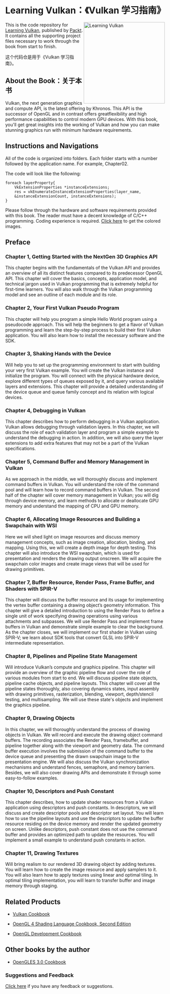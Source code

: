 # Learning Vulkan：《Vulkan 学习指南》

<img src="./images/LearningVulkan.PNG" alt="Learning Vulkan" height="256px" align="right">

This is the code repository for [Learning Vulkan](https://www.packtpub.com/application-development/learning-vulkan?utm_source=github&utm_medium=repository&utm_campaign=9781786469809), published by [Packt](www.packtpub.com). It contains all the supporting project files necessary to work through the book from start to finish.

这个代码仓是用于《Vulkan 学习指南》。

## About the Book：关于本书
Vulkan, the next generation graphics and compute API, is the latest offering by Khronos. This API is the successor of OpenGL and in contrast offers greatflexibility and high performance capabilities to control modern GPU devices. With this book, you'll get great insights into the working of Vulkan and how you can make stunning graphics run with minimum hardware requirements.

## Instructions and Navigations
All of the code is organized into folders. Each folder starts with a number followed by the application name. For example, Chapter02.



The code will look like the following:
```
foreach layerProperty{
	VkExtensionProperties *instanceExtensions;
	res = vkEnumerateInstanceExtensionProperties(layer_name,
	&instanceExtensionCount, instanceExtensions);
}
```
Please follow through the hardware and software requirements provided with this book. The reader must have a decent knowledge of C/C++ programming. Coding experience is required.
[Click here](https://www.packtpub.com/sites/default/files/downloads/LearningVulkan_ColorImages.pdf) to get the colored images.

## Preface

### Chapter 1, Getting Started with the NextGen 3D Graphics API

This chapter begins with the fundamentals of the Vulkan API and provides an overview of all its distinct features compared to its predecessor OpenGL API. This chapter will cover the basics, concepts, application model, and technical jargon used in Vulkan programming that is extremely helpful for first-time learners. You will also walk through the Vulkan programming model and see an outline of each module and its role.

### Chapter 2, Your First Vulkan Pseudo Program

This chapter will help you program a simple Hello World program using a pseudocode approach. This will help the beginners to get a flavor of Vulkan programming and learn the step-by-step process to build their first Vulkan application. You will also learn how to install the necessary software and the SDK.

### Chapter 3, Shaking Hands with the Device

Will help you to set up the programming environment to start with building your very first Vulkan example. You will create the Vulkan instance and initialize the program. You will connect with the physical hardware device, explore different types of queues exposed by it, and query various available layers and extensions. This chapter will provide a detailed understanding of the device queue and queue family concept and its relation with logical devices.

### Chapter 4, Debugging in Vulkan

This chapter describes how to perform debugging in a Vulkan application. Vulkan allows debugging through validation layers. In this chapter, we will discuss the role of each validation layer and program a simple example to understand the debugging in action. In addition, we will also query the layer extensions to add extra features that may not be a part of the Vulkan specifications.

### Chapter 5, Command Buffer and Memory Management in Vulkan

As we approach in the middle, we will thoroughly discuss and implement command buffers in Vulkan. You will understand the role of the command pool and will learn how to record command buffers in Vulkan. The second half of the chapter will cover memory management in Vulkan; you will dig through device memory, and learn methods to allocate or deallocate GPU memory and understand the mapping of CPU and GPU memory.

### Chapter 6, Allocating Image Resources and Building a Swapchain with WSI

Here we will shed light on image resources and discuss memory management concepts, such as image creation, allocation, binding, and mapping. Using this, we will create a depth image for depth testing. This chapter will also introduce the WSI swapchain, which is used for presentation and renders the drawing output onscreen. We will acquire the swapchain color images and create image views that will be used for drawing primitives.

### Chapter 7, Buffer Resource, Render Pass, Frame Buffer, and Shaders with SPIR-V

This chapter will discuss the buffer resource and its usage for implementing the vertex buffer containing a drawing object’s geometry information. This chapter will give a detailed introduction to using the Render Pass to define a single unit of work specifying drawing operations using various attachments and subpasses. We will use Render Pass and implement frame buffers in Vulkan and demonstrate simple example to clear the background. As the chapter closes, we will implement our first shader in Vulkan using SPIR-V; we learn about SDK tools that convert GLSL into SPIR-V intermediate representation.

### Chapter 8, Pipelines and Pipeline State Management

Will introduce Vulkan’s compute and graphics pipeline. This chapter will provide an overview of the graphic pipeline flow and cover the role of various modules from start to end. We will discuss pipeline state objects, pipeline cache objects, and pipeline layouts. This chapter will cover all the pipeline states thoroughly, also covering dynamics states, input assembly with drawing primitives, rasterization, blending, viewport, depth/stencil testing, and multisampling. We will use these state's objects and implement the graphics pipeline.

### Chapter 9, Drawing Objects

In this chapter, we will thoroughly understand the process of drawing objects in Vulkan. We will record and execute the drawing object command buffers. The recording associates the Render Pass, framebuffer, and pipeline together along with the viewport and geometry data. The command buffer execution involves the submission of the command buffer to the device queue and presenting the drawn swapchain image to the presentation engine. We will also discuss the Vulkan synchronization mechanisms and understand fences, semaphore, and memory barriers. Besides, we will also cover drawing APIs and demonstrate it through some easy-to-follow examples.

### Chapter 10, Descriptors and Push Constant

This chapter describes, how to update shader resources from a Vulkan application using descriptors and push constants. In descriptors, we will discuss and create descriptor pools and descriptor set layout. You will learn how to use the pipeline layouts and use the descriptors to update the buffer resource residing on the device memory and render the updated geometry on screen. Unlike descriptors, push constant does not use the command buffer and provides an optimized path to update the resources. You will implement a small example to understand push constants in action.

### Chapter 11, Drawing Textures

Will bring realism to our rendered 3D drawing object by adding textures. You will learn how to create the image resource and apply samplers to it. You will also learn how to apply textures using linear and optimal tiling. In optimal tiling implementation, you will learn to transfer buffer and image memory through staging.

## Related Products
* [Vulkan Cookbook](https://www.packtpub.com/game-development/vulkan-cookbook?utm_source=github&utm_medium=repository&utm_campaign=9781786468154)

* [OpenGL 4 Shading Language Cookbook, Second Edition](https://www.packtpub.com/game-development/opengl-4-shading-language-cookbook-second-edition?utm_source=github&utm_medium=repository&utm_campaign=9781782167020)

* [OpenGL Development Cookbook](https://www.packtpub.com/game-development/opengl-development-cookbook?utm_source=github&utm_medium=repository&utm_campaign=9781849695046)

## Other books by the author
* [OpenGLES 3.0 Cookbook](https://www.packtpub.com/application-development/opengl-es-30-cookbook)

### Suggestions and Feedback
[Click here](https://docs.google.com/forms/d/e/1FAIpQLSe5qwunkGf6PUvzPirPDtuy1Du5Rlzew23UBp2S-P3wB-GcwQ/viewform) if you have any feedback or suggestions.
